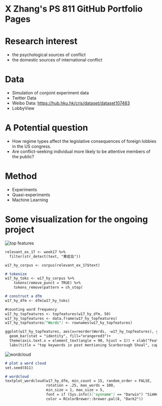 # X Zhang's PS 811 GitHub Portfolio Pages


# Research interest
- the psychological sources of conflict
- the domestic sources of international conflict

# Data
- Simulation of conjoint experiment data
- Twitter Data
- Weibo Data: https://hub.hku.hk/cris/dataset/dataset107483
- LobbyView 

# A Potential question
- How regime types affect the legislative consequences of foreign lobbies in the US congress.
- Are conflict-seeking individual more likely to be attentive members of the public?

# Method
- Experiments
- Quasi-experiments
- Machine Learning

# Some visualization for the ongoing project

![top features](https://zhangxunchao.files.wordpress.com/2019/03/top-keywords.png)


```markdown
relevant_ex_17 <- week17 %>%
  filter(str_detect(text, "黄岩岛"))

w17_hy_corpus <- corpus(relevant_ex_17$text)

# tokenize
w17_hy_toks <- w17_hy_corpus %>% 
    tokens(remove_punct = TRUE) %>%
    tokens_remove(pattern = ch_stop)

# construct a dfm
w17_hy_dfm <- dfm(w17_hy_toks)

#counting word frequency
w17_hy_topfeatures <- topfeatures(w17_hy_dfm, 50)
w17_hy_topfeatures <- data.frame(w17_hy_topfeatures)
w17_hy_topfeatures["Words"] <- rownames(w17_hy_topfeatures)

ggplot(w17_hy_topfeatures, aes(x=reorder(Words, -w17_hy_topfeatures), y=w17_hy_topfeatures))+
  geom_bar(stat = "identity", fill="orangered3")+
  theme(axis.text.x = element_text(angle = 90, hjust = 1)) + xlab("Feature") + ylab("Count") +
  labs(title = "top keywords in post mentioning Scarborough Shoal", caption = "Other than reference to the location and two conflicting states, top keywords include terms such as 'sovereignty' and 'oil'", x = "year", y = "team runs per game" )
```  
![wordcloud](https://zhangxunchao.files.wordpress.com/2019/03/top-keywords-word-cloud-e1552621409544.png)

```markdown
# plot a word cloud
set.seed(811)

# wordcloud
textplot_wordcloud(w17_hy_dfm, min_count = 15, random_order = FALSE,
                   rotation = .25, max_words = 100,
                   min_size = 1, max_size = 5,
                   font = if (Sys.info()['sysname'] == "Darwin") "SimHei" else NULL,
                   color = RColorBrewer::brewer.pal(8, "Dark2"))
                   
```




